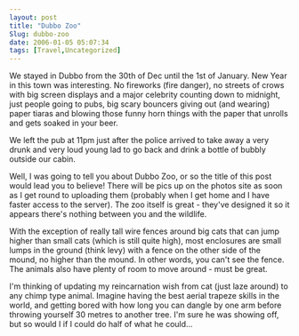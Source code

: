 ```yaml
---
layout: post
title: "Dubbo Zoo"
Slug: dubbo-zoo
date: 2006-01-05 05:07:34
tags: [Travel,Uncategorized]
---
```

We stayed in Dubbo from the 30th of Dec until the 1st of January. New Year in this town was interesting. No fireworks (fire danger), no streets of crows with big screen displays and a major celebrity counting down to midnight, just people going to pubs, big scary bouncers giving out (and wearing) paper tiaras and blowing those funny horn things with the paper that unrolls and gets soaked in your beer.

We left the pub at 11pm just after the police arrived to take away a very drunk and very loud young lad to go back and drink a bottle of bubbly outside our cabin.

Well, I was going to tell you about Dubbo Zoo, or so the title of this post would lead you to believe! There will be pics up on the photos site as soon as I get round to uploading them (probably when I get home and I have faster access to the server). The zoo itself is great - they've designed it so it appears there's nothing between you and the wildlife.

With the exception of really tall wire fences around big cats that can jump higher than small cats (which is still quite high), most enclosures are small lumps in the ground (think levy) with a fence on the other side of the mound, no higher than the mound. In other words, you can't see the fence. The animals also have plenty of room to move around - must be great.

I'm thinking of updating my reincarnation wish from cat (just laze around) to any chimp type animal. Imagine having the best aerial trapeze skills in the world, and getting bored with how long you can dangle by one arm before throwing yourself 30 metres to another tree. I'm sure he was showing off, but so would I if I could do half of what he could...
